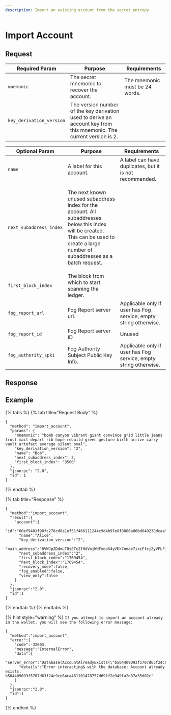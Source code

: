 ```yaml
---
description: Import an existing account from the secret entropy.
---
```


# Import Account

## Request

| Required Param           | Purpose                                                                                                              | Requirements                   |
| ------------------------ | -------------------------------------------------------------------------------------------------------------------- | ------------------------------ |
| `mnemonic`               | The secret mnemonic to recover the account.                                                                          | The mnemonic must be 24 words. |
| `key_derivation_version` | The version number of the key derivation used to derive an account key from this mnemonic. The current version is 2. |                                |

| Optional Param          | Purpose                                                                                                                                                                                            | Requirements                                                     |
| ----------------------- | -------------------------------------------------------------------------------------------------------------------------------------------------------------------------------------------------- | ---------------------------------------------------------------- |
| `name`                  | A label for this account.                                                                                                                                                                          | A label can have duplicates, but it is not recommended.          |
| `next_subaddress_index` | <p>The next known unused subaddress index for the account. All subaddresses below this index will be created.<br>This can be used to create a large number of subaddresses as a batch request.</p> |                                                                  |
| `first_block_index`     | The block from which to start scanning the ledger.                                                                                                                                                 |                                                                  |
| `fog_report_url`        | Fog Report server url.                                                                                                                                                                             | Applicable only if user has Fog service, empty string otherwise. |
| `fog_report_id`         | Fog Report server ID                                                                                                                                                                               | Unused                                                           |
| `fog_authority_spki`    | Fog Authority Subject Public Key Info.                                                                                                                                                             | Applicable only if user has Fog service, empty string otherwise. |

## Response

## Example

{% tabs %}
{% tab title="Request Body" %}
```
{
  "method": "import_account",
  "params": {
    "mnemonic": "bomb canyon vibrant giant convince grid little jeans frost mail depart rib hope rebuild green gesture birth arrive carry vault artefact average silent oval",
    "key_derivation_version": "2",
    "name": "Bob",
    "next_subaddress_index": 2,
    "first_block_index": "3500"
  },
  "jsonrpc": "2.0",
  "id": 1
}
```
{% endtab %}

{% tab title="Response" %}
```
{
  "method":"import_account",
  "result":{
    "account":{
      "id":"60ef9401f98fc278cd8a1ef51f466111244c9d4b97e8f8886a86bd840238dcaa",
      "name":"Alice",
      "key_derivation_version":"2",
      "main_address":"8VWJpZDdmLT8sETcZfHdVojWdFmoo54yVEk7nmae7ixiFfxjZyVFLFj9moCiJBzkeg6Vd5BPXbbwrDvoZuxWZWsyU3G3rEvQdqZBmEbfh7x",
      "next_subaddress_index":"2",
      "first_block_index":"1769454",
      "next_block_index":"1769454",
      "recovery_mode":false,
      "fog_enabled":false,
      "view_only":false
    }
  },
  "jsonrpc":"2.0",
  "id":1
}
```
{% endtab %}
{% endtabs %}

{% hint style="warning" %}
`If you attempt to import an account already in the wallet, you will see the following error message:`

```
{
  "method":"import_account",
  "error":{
    "code":-32603,
    "message":"InternalError",
    "data":{
      "server_error":"Database(AccountAlreadyExists(\"b504409093f5707d63f24c9ce64ca461101478757d691f2e949fa2d87a35d02c\"))",
      "details":"Error interacting& with the database: Account already exists: b504409093f5707d63f24c9ce64ca461101478757d691f2e949fa2d87a35d02c"
    }
  },
  "jsonrpc":"2.0",
  "id":1
}
```
{% endhint %}
